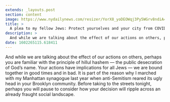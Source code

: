 ```yaml
--- 
extends: _layouts.post 
section: content 
image: https://www.nydailynews.com/resizer/YorX8_yoDEOWqj3Py5WGrv8ndiA=/1200x0/left/bottom/cloudfront-us-east-1.images.arcpublishing.com/tronc/TDB44YLHHZHADDZPB3R4DATKMU.JPG 
title: > 
  A plea to my fellow Jews: Protect yourselves and your city from COVID-19 
description: > 
  And while we are talking about the effect of our actions on others, perhaps you are familiar with the principle of hillul hashem — the public desecration of God’s name.Your actions have implications for all Jews — we are bound together in good times and in bad.It is part of the reason why I marched with my Manhattan synagogue last year when anti-Semitism reared its ugly head in your Brooklyn community.Before taking to the streets tonight, perhaps you will pause to consider how your decision will ripple across an already fraught social landscape. 
date: 1602265115.618411 
--- 
```

And while we are talking about the effect of our actions on others, perhaps you are familiar with the principle of hillul hashem — the public desecration of God’s name. Your actions have implications for all Jews — we are bound together in good times and in bad. It is part of the reason why I marched with my Manhattan synagogue last year when anti-Semitism reared its ugly head in your Brooklyn community. Before taking to the streets tonight, perhaps you will pause to consider how your decision will ripple across an already fraught social landscape.